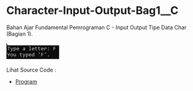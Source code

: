 # Character-Input-Output-Bag1__C
Bahan Ajar Fundamental Pemrograman C - Input Output Tipe Data Char (Bagian 1).<br><br>
<img src="https://github.com/RizkyKhapidsyah/Character-Input-Output-Bag1__C/blob/master/result/001.PNG"><br><br>
Lihat Source Code : <br>
- <a href="https://github.com/RizkyKhapidsyah/Character-Input-Output-Bag1__C/blob/master/source.c">Program</a>
